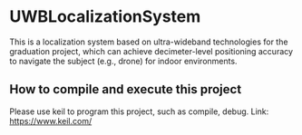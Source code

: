 # UWBLocalizationSystem
This is a localization system based on ultra-wideband technologies for the graduation project, which can achieve decimeter-level positioning accuracy to navigate the subject (e.g., drone) for indoor environments. 

## How to compile and execute this project
Please use keil to program this project, such as compile, debug.
Link: https://www.keil.com/
